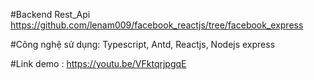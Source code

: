 #Backend Rest_Api https://github.com/lenam009/facebook_reactjs/tree/facebook_express

#Công nghệ sử dụng: Typescript, Antd, Reactjs, Nodejs express

#Link demo : https://youtu.be/VFktqrjpgqE

